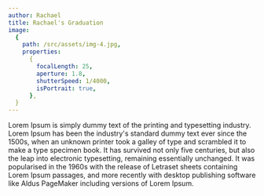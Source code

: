 ```yaml
---
author: Rachael
title: Rachael's Graduation
image:
  {
    path: /src/assets/img-4.jpg,
    properties:
      {
        focalLength: 25,
        aperture: 1.8,
        shutterSpeed: 1/4000,
        isPortrait: true,
      },
  }
---
```


Lorem Ipsum is simply dummy text of the printing and typesetting industry. Lorem Ipsum has been the industry's standard dummy text ever since the 1500s, when an unknown printer took a galley of type and scrambled it to make a type specimen book. It has survived not only five centuries, but also the leap into electronic typesetting, remaining essentially unchanged. It was popularised in the 1960s with the release of Letraset sheets containing Lorem Ipsum passages, and more recently with desktop publishing software like Aldus PageMaker including versions of Lorem Ipsum.
